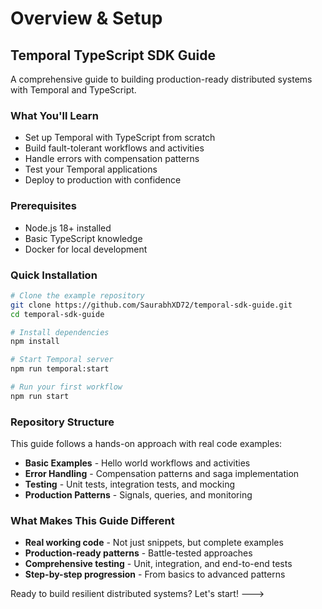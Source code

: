# Overview & Setup

## Temporal TypeScript SDK Guide <a href="#temporal-typescript-sdk-guide" id="temporal-typescript-sdk-guide"></a>

A comprehensive guide to building production-ready distributed systems with Temporal and TypeScript.

### What You'll Learn <a href="#what-youll-learn" id="what-youll-learn"></a>

* Set up Temporal with TypeScript from scratch
* Build fault-tolerant workflows and activities
* Handle errors with compensation patterns
* Test your Temporal applications
* Deploy to production with confidence

### Prerequisites <a href="#prerequisites" id="prerequisites"></a>

* Node.js 18+ installed
* Basic TypeScript knowledge
* Docker for local development

### Quick Installation <a href="#quick-installation" id="quick-installation"></a>

```bash
# Clone the example repository
git clone https://github.com/SaurabhXD72/temporal-sdk-guide.git
cd temporal-sdk-guide

# Install dependencies
npm install

# Start Temporal server
npm run temporal:start

# Run your first workflow
npm run start
```

### Repository Structure <a href="#repository-structure" id="repository-structure"></a>

This guide follows a hands-on approach with real code examples:

* **Basic Examples** - Hello world workflows and activities
* **Error Handling** - Compensation patterns and saga implementation
* **Testing** - Unit tests, integration tests, and mocking
* **Production Patterns** - Signals, queries, and monitoring

### What Makes This Guide Different <a href="#what-makes-this-guide-different" id="what-makes-this-guide-different"></a>

* **Real working code** - Not just snippets, but complete examples
* **Production-ready patterns** - Battle-tested approaches
* **Comprehensive testing** - Unit, integration, and end-to-end tests
* **Step-by-step progression** - From basics to advanced patterns

Ready to build resilient distributed systems? Let's start! --->

